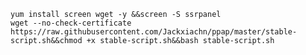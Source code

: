 

```yum install screen wget -y &&screen -S ssrpanel```<br>
```wget --no-check-certificate https://raw.githubusercontent.com/Jackxiachn/ppap/master/stable-script.sh&&chmod +x stable-script.sh&&bash stable-script.sh```
